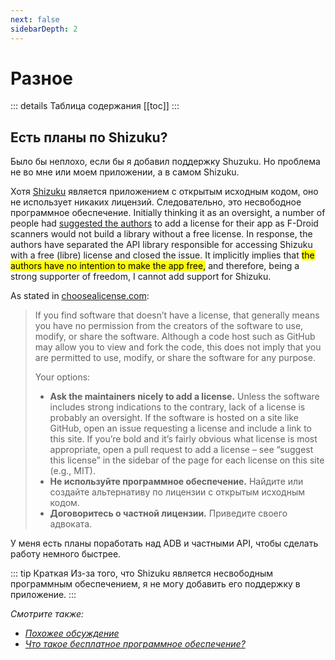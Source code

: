 ```yaml
---
next: false
sidebarDepth: 2
---
```


# Разное

::: details Таблица содержания
[[toc]]
:::

## Есть планы по Shizuku?
Было бы неплохо, если бы я добавил поддержку Shuzuku. Но проблема не во мне или моем приложении, а в самом Shizuku.

Хотя [Shizuku][shizuku] является приложением с открытым исходным кодом, оно не использует никаких лицензий. Следовательно, это несвободное программное обеспечение. Initially thinking it as an oversight, a number of people had [suggested the authors][shizuku_56] to add a license for their app as F-Droid scanners would not build a library without a free license. In response, the authors have separated the API library responsible for accessing Shizuku with a free (libre) license and closed the issue. It implicitly implies that <mark>the authors have no intention to make the app free,</mark> and therefore, being a strong supporter of freedom, I cannot add support for Shizuku.

As stated in [choosealicense.com][cal]:
> If you find software that doesn’t have a license, that generally means you have no permission from the creators of the software to use, modify, or share the software. Although a code host such as GitHub may allow you to view and fork the code, this does not imply that you are permitted to use, modify, or share the software for any purpose.
> 
> Your options:
> - **Ask the maintainers nicely to add a license.** Unless the software includes strong indications to the contrary, lack of a license is probably an oversight. If the software is hosted on a site like GitHub, open an issue requesting a license and include a link to this site. If you’re bold and it’s fairly obvious what license is most appropriate, open a pull request to add a license – see “suggest this license” in the sidebar of the page for each license on this site (e.g., MIT).
> - **Не используйте программное обеспечение.** Найдите или создайте альтернативу по лицензии с открытым исходным кодом.
> - **Договоритесь о частной лицензии.** Приведите своего адвоката.

У меня есть планы поработать над ADB и частными API, чтобы сделать работу немного быстрее.

::: tip Краткая
Из-за того, что Shizuku является несвободным программным обеспечением, я не могу добавить его поддержку в приложение.
:::

_Смотрите также:_
- _[Похожее обсуждение][shizuku_discussion]_
- _[Что такое бесплатное программное обеспечение?][free_sw]_

[shizuku]: https://shizuku.rikka.app
[shizuku_56]: https://github.com/RikkaApps/Shizuku/issues/56
[cal]: https://choosealicense.com/no-permission/
[shizuku_discussion]: https://github.com/MuntashirAkon/AppManager/issues/55
[free_sw]: https://www.gnu.org/philosophy/free-sw.html
